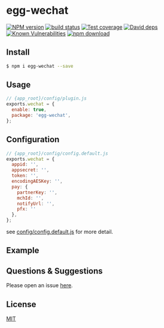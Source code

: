 # egg-wechat

[![NPM version][npm-image]][npm-url]
[![build status][travis-image]][travis-url]
[![Test coverage][codecov-image]][codecov-url]
[![David deps][david-image]][david-url]
[![Known Vulnerabilities][snyk-image]][snyk-url]
[![npm download][download-image]][download-url]

[npm-image]: https://img.shields.io/npm/v/egg-wechat.svg?style=flat-square
[npm-url]: https://npmjs.org/package/egg-wechat
[travis-image]: https://img.shields.io/travis/JKShare/egg-wechat.svg?style=flat-square
[travis-url]: https://travis-ci.org/JKShare/egg-wechat
[codecov-image]: https://img.shields.io/codecov/c/github/JKShare/egg-wechat.svg?style=flat-square
[codecov-url]: https://codecov.io/github/JKShare/egg-wechat?branch=master
[david-image]: https://img.shields.io/david/JKShare/egg-wechat.svg?style=flat-square
[david-url]: https://david-dm.org/JKShare/egg-wechat
[snyk-image]: https://snyk.io/test/npm/egg-wechat/badge.svg?style=flat-square
[snyk-url]: https://snyk.io/test/npm/egg-wechat
[download-image]: https://img.shields.io/npm/dm/egg-wechat.svg?style=flat-square
[download-url]: https://npmjs.org/package/egg-wechat

<!--
Description here.
-->

## Install

```bash
$ npm i egg-wechat --save
```

## Usage

```js
// {app_root}/config/plugin.js
exports.wechat = {
  enable: true,
  package: 'egg-wechat',
};
```

## Configuration

```js
// {app_root}/config/config.default.js
exports.wechat = {
  appid: '',
  appsecret: '',
  token: '',
  encodingAESKey: '',
  pay: {
    partnerKey: '',
    mchId: '',
    notifyUrl: '',
    pfx: ''
  },
};
```

see [config/config.default.js](config/config.default.js) for more detail.

## Example

<!-- example here -->

## Questions & Suggestions

Please open an issue [here](https://github.com/JKShare/egg-wechat/issues).

## License

[MIT](LICENSE)
